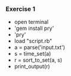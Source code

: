 ### Exercise 1

* open terminal
* 'gem install pry'
* 'pry'
* load "script.rb"
* a = parse('input.txt')
* s = time_set(a)
* r = sort_to_set(a, s)
* print_output(r)
